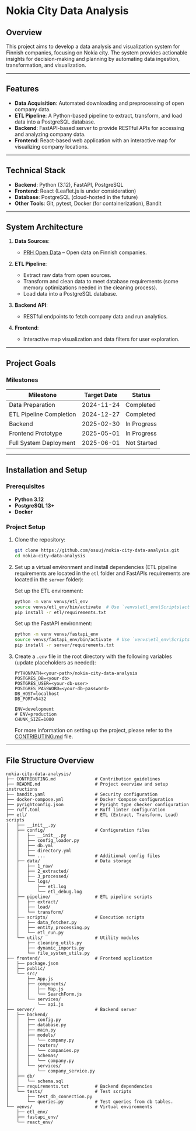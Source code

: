# Nokia City Data Analysis

## Overview

This project aims to develop a data analysis and visualization system for Finnish companies, focusing on Nokia city. The system provides actionable insights for decision-making and planning by automating data ingestion, transformation, and visualization.

---

## Features

- **Data Acquisition**: Automated downloading and preprocessing of open company data.
- **ETL Pipeline**: A Python-based pipeline to extract, transform, and load data into a PostgreSQL database.
- **Backend**: FastAPI-based server to provide RESTful APIs for accessing and analyzing company data.
- **Frontend**: React-based web application with an interactive map for visualizing company locations.

---

## Technical Stack

- **Backend**: Python (3.12), FastAPI, PostgreSQL
- **Frontend**: React (Leaflet.js is under consideration)
- **Database**: PostgreSQL (cloud-hosted in the future)
- **Other Tools**: Git, pytest, Docker (for containerization), Bandit

---

## System Architecture

1. **Data Sources**:

   - [PRH Open Data](https://avoindata.prh.fi/fi) – Open data on Finnish companies.

2. **ETL Pipeline**:

   - Extract raw data from open sources.
   - Transform and clean data to meet database requirements (some memory optimizations needed in the cleaning process).
   - Load data into a PostgreSQL database.

3. **Backend API**:

   - RESTful endpoints to fetch company data and run analytics.

4. **Frontend**:
   - Interactive map visualization and data filters for user exploration.

---

## Project Goals

### Milestones

| Milestone               | Target Date | Status      |
| ----------------------- | ----------- | ----------- |
| Data Preparation        | 2024-11-24  | Completed   |
| ETL Pipeline Completion | 2024-12-27  | Completed   |
| Backend                 | 2025-02-30  | In Progress |
| Frontend Prototype      | 2025-05-01  | In Progress |
| Full System Deployment  | 2025-06-01  | Not Started |

---

## Installation and Setup

### Prerequisites

- **Python 3.12**
- **PostgreSQL 13+**
- **Docker**

### Project Setup

1. Clone the repository:

   ```bash
   git clone https://github.com/osuuj/nokia-city-data-analysis.git
   cd nokia-city-data-analysis
   ```

2. Set up a virtual environment and install dependencies (ETL pipeline requirements are located in the `etl` folder and FastAPIs requirements are located in the `server` folder):

   Set up the ETL environment:

   ```bash
   python -m venv venvs/etl_env
   source venvs/etl_env/bin/activate  # Use `venvs\etl_env\Scripts\activate` on Windows
   pip install -r etl/requirements.txt
   ```

   Set up the FastAPI environment:

   ```bash
   python -m venv venvs/fastapi_env
   source venvs/fastapi_env/bin/activate  # Use `venvs\etl_env\Scripts\activate` on Windows
   pip install -r server/requirements.txt
   ```

3. Create a `.env` file in the root directory with the following variables (update placeholders as needed):

   ```env
   PYTHONPATH=<your-path>/nokia-city-data-analysis
   POSTGRES_DB=<your-db>
   POSTGRES_USER=<your-db-user>
   POSTGRES_PASSWORD=<your-db-password>
   DB_HOST=localhost
   DB_PORT=5432

   ENV=development
   # ENV=production
   CHUNK_SIZE=1000
   ```

   For more information on setting up the project, please refer to the [CONTRIBUTING.md](CONTRIBUTING.md) file.

---

## File Structure Overview

```
nokia-city-data-analysis/
├── CONTRIBUTING.md               # Contribution guidelines
├── README.md                     # Project overview and setup instructions
├── bandit.yaml                   # Security configuration
├── docker-compose.yml            # Docker Compose configuration
├── pyrightconfig.json            # Pyright type checker configuration
├── ruff.toml                     # Ruff linter configuration
├── etl/                          # ETL (Extract, Transform, Load) scripts
│   ├── __init__.py
│   ├── config/                   # Configuration files
│   │   ├── __init__.py
│   │   ├── config_loader.py
│   │   ├── db.yml
│   │   ├── directory.yml
│   │   └── ...                   # Additional config files
│   ├── data/                     # Data storage
│   │   ├── 1_raw/
│   │   ├── 2_extracted/
│   │   ├── 3_processed/
│   │   └── logs/
│   │       ├── etl.log
│   │       └── etl_debug.log
│   ├── pipeline/                 # ETL pipeline scripts
│   │   ├── extract/
│   │   ├── load/
│   │   └── transform/
│   ├── scripts/                  # Execution scripts
│   │   ├── data_fetcher.py
│   │   ├── entity_processing.py
│   │   └── etl_run.py
│   └── utils/                    # Utility modules
│       ├── cleaning_utils.py
│       ├── dynamic_imports.py
│       └── file_system_utils.py
├── frontend/                     # Frontend application
│   ├── package.json
│   ├── public/
│   └── src/
│       ├── App.js
│       ├── components/
│       │   ├── Map.js
│       │   └── SearchForm.js
│       └── services/
│           └── api.js
├── server/                       # Backend server
│   ├── backend/
│   │   ├── config.py
│   │   ├── database.py
│   │   ├── main.py
│   │   ├── models/
│   │   │   └── company.py
│   │   ├── routers/
│   │   │   └── companies.py
│   │   ├── schemas/
│   │   │   └── company.py
│   │   └── services/
│   │       └── company_service.py
│   ├── db/
│   │   └── schema.sql
│   ├── requirements.txt          # Backend dependencies
│   └── tests/                    # Test scripts
│       ├── test_db_connection.py
│       └── queries.py            # Test queries from db tables.
└── venvs/                        # Virtual environments
    ├── etl_env/
    ├── fastapi_env/
    └── react_env/

```
